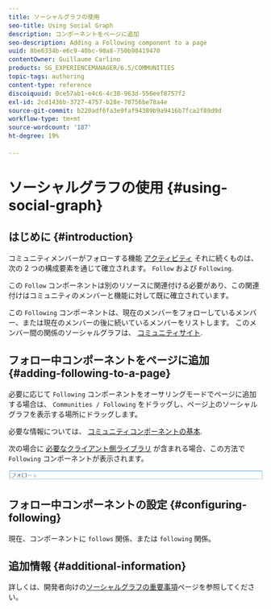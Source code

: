 ```yaml
---
title: ソーシャルグラフの使用
seo-title: Using Social Graph
description: コンポーネントをページに追加
seo-description: Adding a Following component to a page
uuid: 8be6334b-e6c9-40bc-90a8-750b98419470
contentOwner: Guillaume Carlino
products: SG_EXPERIENCEMANAGER/6.5/COMMUNITIES
topic-tags: authoring
content-type: reference
discoiquuid: 0ce57ab1-e4c6-4c38-963d-556eef8757f2
exl-id: 2cd1436b-3727-4757-b28e-70756be78a4e
source-git-commit: b220adf6fa3e9faf94389b9a9416b7fca2f89d9d
workflow-type: tm+mt
source-wordcount: '187'
ht-degree: 19%

---
```


# ソーシャルグラフの使用 {#using-social-graph}

## はじめに {#introduction}

コミュニティメンバーがフォローする機能 [アクティビティ](activities.md) それに続くものは、次の 2 つの構成要素を通じて確立されます。 `Follow` および `Following`.

この `Follow` コンポーネントは別のリソースに関連付ける必要があり、この関連付けはコミュニティのメンバーと機能に対して既に確立されています。

この `Following` コンポーネントは、現在のメンバーをフォローしているメンバー、または現在のメンバーの後に続いているメンバーをリストします。 このメンバー間の関係のソーシャルグラフは、 [コミュニティサイト](overview.md#communitiessites).

## フォロー中コンポーネントをページに追加 {#adding-following-to-a-page}

必要に応じて `Following` コンポーネントをオーサリングモードでページに追加する場合は、 `Communities / Following` をドラッグし、ページ上のソーシャルグラフを表示する場所にドラッグします。

必要な情報については、 [コミュニティコンポーネントの基本](basics.md).

次の場合に [必要なクライアント側ライブラリ](essentials-socialgraph.md#essentials-for-client-side) が含まれる場合、この方法で `Following` コンポーネントが表示されます。

![次の](assets/following.png)

## フォロー中コンポーネントの設定 {#configuring-following}

現在、コンポーネントに `follows` 関係、または `following` 関係。

## 追加情報 {#additional-information}

詳しくは、開発者向けの[ソーシャルグラフの重要事項](essentials-socialgraph.md)ページを参照してください。
